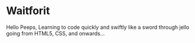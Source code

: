 # Waitforit
Hello Peeps,
Learning to code quickly and swiftly like a sword through jello going from HTML5, CSS, and onwards...
